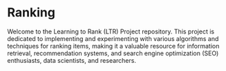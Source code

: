 # Ranking

Welcome to the Learning to Rank (LTR) Project repository. This project is dedicated to implementing and experimenting with various algorithms and techniques for ranking items, making it a valuable resource for information retrieval, recommendation systems, and search engine optimization (SEO) enthusiasts, data scientists, and researchers.
